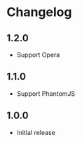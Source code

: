 # Changelog

## 1.2.0 

- Support Opera

## 1.1.0 

- Support PhantomJS

## 1.0.0 

- Initial release
